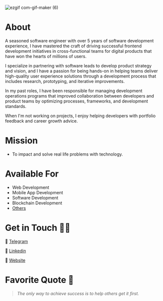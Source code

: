 
![ezgif com-gif-maker (6)](https://media.licdn.com/dms/image/v2/D4D16AQECeyb0-noEZQ/profile-displaybackgroundimage-shrink_350_1400/profile-displaybackgroundimage-shrink_350_1400/0/1730490166692?e=1735776000&v=beta&t=ISGa9XcENI_ZaVDqYxWboiU6Bj0TgEzT5_iOiPW1LtU)




# About
A seasoned software engineer with over 5 years of software development experience, I have mastered the craft of driving successful frontend development initiatives in cross-functional teams for digital products that have won the hearts of millions of users.

I specialize in partnering with software leads to develop product strategy and vision, and I have a passion for being hands-on in helping teams deliver high-quality user experience solutions through a development process that includes research, prototyping, and iterative improvements.

In my past roles, I have been responsible for managing development operations programs that improved collaboration between developers and product teams by optimizing processes, frameworks, and development standards.

When I'm not working on projects, I enjoy helping developers with portfolio feedback and career growth advice.

# Mission
- To impact and solve real life problems with technology. 

# Available For
- Web Development
- Mobile App Development
- Software Development
- Blockchain Development
- [Others](https://www.kingsleynwoye.com)

# Get in Touch 👍🏽
🔗 [Telegram](https://t.me/kingsleynwoye)

🔗 [Linkedin](https://www.linkedin.com/in/kingsleynwoye/)

🔗 [Website](https://www.kingsleynwoye.com)

# Favorite Quote 📖
> _The only way to achieve success is to help others get it first._
